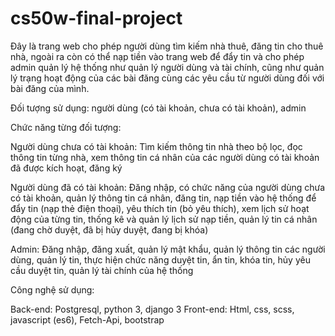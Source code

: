 # cs50w-final-project

Đây là trang web cho phép người dùng tìm kiếm nhà thuê, đăng tin cho thuê nhà, ngoài ra còn có thể nạp tiền vào trang web để đẩy tin và cho phép admin quản lý hệ thống như quản lý người dùng và tài chính, cũng như quản lý trạng hoạt động của các bài đăng cùng các yêu cầu từ người dùng đối với bài đăng của mình.

Đối tượng sử dụng: người dùng (có tài khoản, chưa có tài khoản), admin

Chức năng từng đối tượng: 

Người dùng chưa có tài khoản: Tìm kiếm thông tin nhà theo bộ lọc, đọc thông tin từng nhà, xem thông tin cá nhân của các người dùng có tài khoản đã được kích hoạt, đăng ký

Người dùng đã có tài khoản: Đăng nhập, có chức năng của người dùng chưa có tài khoản, quản lý thông tin cá nhân, đăng tin, nạp tiền vào hệ thống để đẩy tin (nạp thẻ điện thoại), yêu thích tin (bỏ yêu thích), xem lịch sử hoạt động của từng tin, thống kê và quản lý lịch sử nạp tiền, quản lý tin cá nhân (đang chờ duyệt, đã bị hủy duyệt, đang bị khóa)

Admin: Đăng nhập, đăng xuất, quản lý mật khẩu, quản lý thông tin các người dùng, quản lý tin, thực hiện chức năng duyệt tin, ẩn tin, khóa tin, hủy yêu cầu duyệt tin, quản lý tài chính của hệ thống

Công nghệ sử dụng:

Back-end: Postgresql, python 3, django 3
Front-end: Html, css, scss, javascript (es6), Fetch-Api, bootstrap
